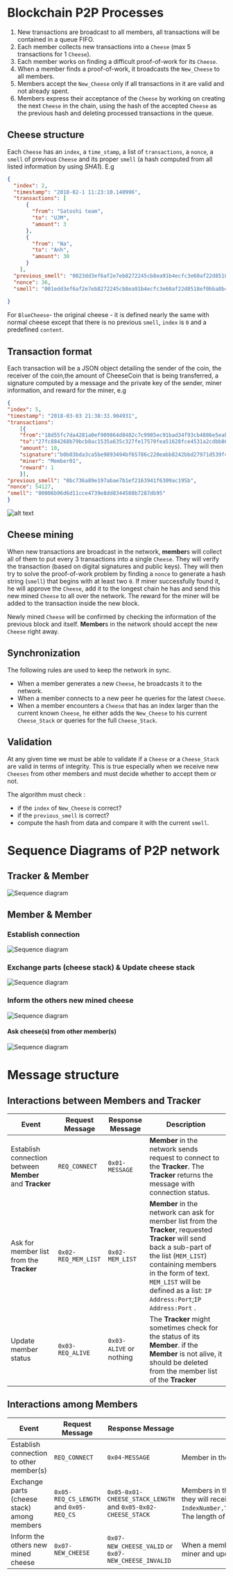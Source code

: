 
# Blockchain P2P Processes

1. New transactions are broadcast to all members, all transactions will be contained in a queue FIFO.
2. Each member collects new transactions into a `Cheese` (max 5 transactions for 1 `Cheese`).
3. Each member works on finding a difficult proof-of-work for its `Cheese`.
4. When a member finds a proof-of-work, it broadcasts the `New_Cheese` to all members.
5. Members accept the `New_Cheese` only if all transactions in it are valid and not already spent.
6. Members express their acceptance of the `Cheese` by working on creating the next `Cheese` in the chain, using the hash of the accepted `Cheese` as the previous hash and deleting processed transactions in the queue. 


## Cheese structure
Each `Cheese` has an `index`, a `time_stamp`, a list of `transactions`, a `nonce`,  a `smell` of previous `Cheese` and its proper `smell` (a hash computed from all listed information by using *SHA1*). E.g
```json
{
  "index": 2,
  "timestamp": "2018-02-1 11:23:10.140996",
  "transactions": [
      {
        "from": "Satoshi team",
        "to": "UJM",
        "amount": 3
      },
      {        
        "from": "Na",
        "to": "Anh",
        "amount": 30
      }
    ],
  "previous_smell": "0023dd3ef6af2e7eb8272245cb8ea91b4ecfc3e60af22d8518ef0bba8b4a6b22",
  "nonce": 36,
  "smell": "001edd3ef6af2e7eb8272245cb8ea91b4ecfc3e60af22d8518ef0bba8b4a6b18"
  
}
```
For `BlueCheese`- the original cheese - it is defined nearly the same with normal cheese except that there is no previous `smell`, `index` is `0` and a predefined `content`.

## Transaction format
Each transaction will be a JSON object detailing the sender of the coin, the receiver of the coin,the amount of CheeseCoin that is being transferred, a signature computed by a message and the private key of the sender, miner information, and reward for the miner, e.g
```json
{
"index": 5, 
"timestamp": "2018-03-03 21:38:33.904931", 
"transactions": 
	[{
	"from":"18d55fc7da4281a0ef909864d8482c7c9985ec91bad34f93cb4886e5eab09bc4878fff0f37e47dc9dfdc0a3c321dfa8068ca79e664a190990ebea6006a063d43", 
	"to":"27fc884268b79bcb8ac1535a635c327fe17570fea51628fce4531a2cdbb867e4b23775dcff96b18d1b9194229aab3c793f3e66411d1ed588d9676aa367f231bb", 
	"amount": 10, 
	"signature":"b0b03bda3ca5be9893494bf65786c220eabb8242bbd27971d539f4ece2940625868390c44e3acddaa16466377c13381fe631dcdbffa8becfd8426512b2bc1424", 
	"miner": "Member01", 
	"reward": 1
	}], 
"previous_smell": "0bc736a89e197abae7b1ef2163941f6309ac195b", 
"nonce": 54127, 
"smell": "00006b96d6d11cce4739e8dd8344508b7287db95"
}
```
![alt text](./img/transaction.png)
## Cheese mining
When new transactions are broadcast in the network, **member**s will collect all of them to put every 3 transactions into a single `Cheese`. They will verify the transaction (based on digital signatures and public keys). They will then try to solve the proof-of-work problem by finding a `nonce` to generate a hash string (`smell`) that begins with at least two `0`. If miner successfully found it,  he will approve the `Cheese`, add it to the longest chain he has and send this new mined `Cheese` to all over the network. The reward for the miner will be added to the transaction inside the new block.

Newly mined `Cheese` will be confirmed by checking the information of the previous block and itself. **Member**s in the network should accept the new `Cheese` right away.

## Synchronization
The following rules are used to keep the network in sync.
- When a member generates a new `Cheese`, he broadcasts it to the network.
- When a member connects to a new peer he queries for the latest `Cheese`.
- When a member encounters a `Cheese` that has an index larger than the current known `Cheese`,  he either adds the `New_Cheese` to his current `Cheese_Stack` or queries for the full `Cheese_Stack`.


## Validation
At any given time we must be able to validate if a `Cheese` or a `Cheese_Stack` are valid in terms of integrity. This is true especially when we receive new `Cheeses` from other members and must decide whether to accept them or not.

The algorithm must check :
 - if the `index` of `New_Cheese` is correct?
 - if the `previous_smell` is correct?
 - compute the hash from data and compare it with the current `smell`.
 

# Sequence Diagrams of P2P network

## Tracker & Member 
![Sequence diagram](./img/Member_Tracker.PNG)


## Member & Member 

### Establish connection
![Sequence diagram](./img/connection.PNG)

### Exchange parts (cheese stack) & Update cheese stack
![Sequence diagram](./img/exchange.PNG)

### Inform the others new mined cheese
![Sequence diagram](./img/newblock.PNG)
#### Ask cheese(s) from other member(s)
![Sequence diagram](./img/askCheese.PNG)

# Message structure
## Interactions between Members and Tracker
| Event | Request Message | Response Message | Description |
|---|---|---|---|
| Establish connection between **Member** and **Tracker** |`REQ_CONNECT`  |`0x01-MESSAGE` |**Member** in the network sends request to connect to the **Tracker**. The **Tracker** returns the message with connection status.|
| Ask for member list from the **Tracker** | `0x02-REQ_MEM_LIST` |`0x02-MEM_LIST`|**Member** in the network can ask for member list from the **Tracker**, requested **Tracker** will send back a sub-part of the list (`MEM_LIST`) containing members in the form of text. `MEM_LIST` will be defined as a list: `IP Address:Port`;`IP Address:Port` .|
| Update member status | `0x03-REQ_ALIVE` | `0x03-ALIVE` or nothing| The **Tracker** might sometimes check for the status of its **Member**. if the **Member** is not alive, it should be deleted from the member list of the **Tracker**|

## Interactions among Members

| Event | Request Message | Response Message | Description |
|---|---|---|---|
| Establish connection to other member(s) |`REQ_CONNECT`  |`0x04-MESSAGE`|Member in the network sends request to connect to other member(s) in the net work. The requested member returns the message with connection status.|
| Exchange parts (cheese stack) among members | `0x05-REQ_CS_LENGTH` and `0x05-REQ_CS`  |`0x05-0x01-CHEESE_STACK_LENGTH` and `0x05-0x02-CHEESE_STACK`|Members in the network may send request to ask for cheese stack from the others. They will ask for the length of `CHEESE_STACK` first, if it's longer than theirs, they will ask for the update, in return they will receive blocks they don't have. The received list will be defined as in followed format: `IndexNumber,TimeStamp,TransactionDetails(sender,recipient,amount),ParentSmell,Nonce,Smell`;`IndexNumber,TimeStamp,TransactionDetails(sender,recipient,amount),ParentSmell,Nonce,Smell`. The length of the list depends on how many blocks they need to update.|
| Inform the others new mined cheese | `0x07-NEW_CHEESE` |`0x07-NEW_CHEESE_VALID` or `0x07-NEW_CHEESE_INVALID`| When a member successfully mined a new cheese block, he will broadcast this to the network. Other members will check for the validity of the new block and send back the response to the miner and update their copy of the chain if new block is considered valid.|

